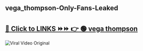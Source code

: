 
 ## vega_thompson-Only-Fans-Leaked

# <h2><a href="https://clipsfans.com/vega_thompson&ref=git">🔗 Click to LINKS ⏩⏩ 👉 🟢 vega thompson </a></h2>

<a href="https://clipsfans.com/vega_thompson&ref=git" rel="nofollow" data-target="animated-image.originalLink"><img src="https://i.ibb.co.com/xMMVF88/686577567.gif" alt="Viral Video Original" style="max-width: 100%; display: inline-block;" data-target="animated-image.originalImage"></a>
